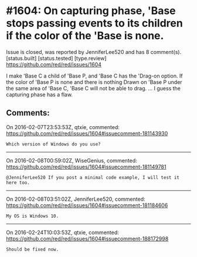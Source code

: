 
#1604: On capturing phase, 'Base stops passing events to its children if the color of the 'Base is none.
================================================================================
Issue is closed, was reported by JenniferLee520 and has 8 comment(s).
[status.built] [status.tested] [type.review]
<https://github.com/red/red/issues/1604>

I make 'Base C a child of 'Base P, and 'Base C has the 'Drag-on option. If the color of 'Base P is none and there is nothing Drawn on 'Base P under the same area of 'Base C, 'Base C will not be able to drag. ... I guess the capturing phase has a flaw.



Comments:
--------------------------------------------------------------------------------

On 2016-02-07T23:53:53Z, qtxie, commented:
<https://github.com/red/red/issues/1604#issuecomment-181143930>

    Which version of Windows do you use?

--------------------------------------------------------------------------------

On 2016-02-08T00:59:02Z, WiseGenius, commented:
<https://github.com/red/red/issues/1604#issuecomment-181149781>

    @JenniferLee520 If you post a minimal code example, I will test it here too.

--------------------------------------------------------------------------------

On 2016-02-08T03:51:02Z, JenniferLee520, commented:
<https://github.com/red/red/issues/1604#issuecomment-181184606>

    My OS is Windows 10.

--------------------------------------------------------------------------------

On 2016-02-24T10:03:53Z, qtxie, commented:
<https://github.com/red/red/issues/1604#issuecomment-188172998>

    Should be fixed now.

